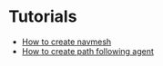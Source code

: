 # Tutorials

* [How to create navmesh](create-navmesh.md)
* [How to create path following agent](path-following.md)
